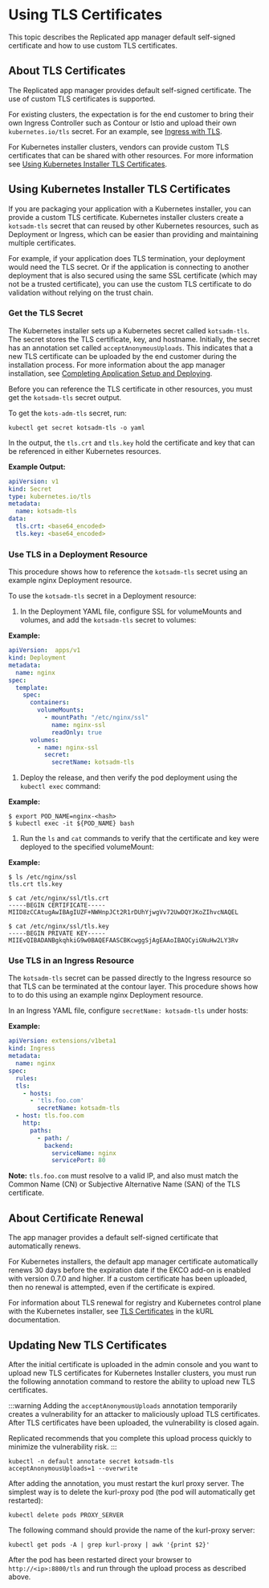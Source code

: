 # Using TLS Certificates

This topic describes the Replicated app manager default self-signed certificate and how to use custom TLS certificates.

## About TLS Certificates

The Replicated app manager provides default self-signed certificate. The use of custom TLS certificates is supported.

For existing clusters, the expectation is for the end customer to bring their own Ingress Controller such as Contour or Istio and upload their own `kubernetes.io/tls` secret. For an example, see [Ingress with TLS](https://kubernetes.io/docs/concepts/services-networking/ingress/#tls).

For Kubernetes installer clusters, vendors can provide custom TLS certificates that can be shared with other resources. For more information see [Using Kubernetes Installer TLS Certificates](#using-kubernetes-installer-tls-certificates).

## Using Kubernetes Installer TLS Certificates

If you are packaging your application with a Kubernetes installer, you can provide a custom TLS certificate. Kubernetes installer clusters create a `kotsadm-tls` secret that can reused by other Kubernetes resources, such as Deployment or Ingress, which can be easier than providing and maintaining multiple certificates.

For example, if your application does TLS termination, your deployment would need the TLS secret. Or if the application is connecting to another deployment that is also secured using the same SSL certificate (which may not be a trusted certificate), you can use the custom TLS certificate to do validation without relying on the trust chain.

### Get the TLS Secret

The Kubernetes installer sets up a Kubernetes secret called `kotsadm-tls`. The secret stores the TLS certificate, key, and hostname. Initially, the secret has an annotation set called `acceptAnonymousUploads`. This indicates that a new TLS certificate can be uploaded by the end customer during the installation process. For more information about the app manager installation, see [Completing Application Setup and Deploying](/enterprise/installing-app-setup).

Before you can reference the TLS certificate in other resources, you must get the `kotsadm-tls` secret output.

To get the `kots-adm-tls` secret, run:

```shell
kubectl get secret kotsadm-tls -o yaml
```

In the output, the `tls.crt` and `tls.key` hold the certificate and key that can be referenced in either Kubernetes resources.

**Example Output:**

```yaml
apiVersion: v1
kind: Secret
type: kubernetes.io/tls
metadata:
  name: kotsadm-tls
data:
  tls.crt: <base64_encoded>
  tls.key: <base64_encoded>
```

### Use TLS in a Deployment Resource

This procedure shows how to reference the `kotsadm-tls` secret using an example nginx Deployment resource.

To use the `kotsadm-tls` secret in a Deployment resource:

1. In the Deployment YAML file, configure SSL for volumeMounts and volumes, and add the `kotsadm-tls` secret to volumes:

  **Example:**

  ```yaml
  apiVersion:  apps/v1
  kind: Deployment
  metadata:
    name: nginx
  spec:
    template:
      spec:
        containers:
          volumeMounts:
            - mountPath: "/etc/nginx/ssl"
              name: nginx-ssl
              readOnly: true
        volumes:
          - name: nginx-ssl
            secret:
              secretName: kotsadm-tls
  ```

1. Deploy the release, and then verify the pod deployment using the `kubectl exec` command:

  **Example:**

  ```shell
  $ export POD_NAME=nginx-<hash>
  $ kubectl exec -it ${POD_NAME} bash
  ```

1. Run the `ls` and `cat` commands to verify that the certificate and key were deployed to the specified volumeMount:

  **Example:**

  ```shell
  $ ls /etc/nginx/ssl
  tls.crt tls.key

  $ cat /etc/nginx/ssl/tls.crt
  -----BEGIN CERTIFICATE-----
  MIID8zCCAtugAwIBAgIUZF+NWHnpJCt2R1rDUhYjwgVv72UwDQYJKoZIhvcNAQEL

  $ cat /etc/nginx/ssl/tls.key
  -----BEGIN PRIVATE KEY-----
  MIIEvQIBADANBgkqhkiG9w0BAQEFAASCBKcwggSjAgEAAoIBAQCyiGNuHw2LY3Rv
  ```

### Use TLS in an Ingress Resource

The `kotsadm-tls` secret can be passed directly to the Ingress resource so that TLS can be terminated at the contour layer. This procedure shows how to to do this using an example nginx Deployment resource.

In an Ingress YAML file, configure `secretName: kotsadm-tls` under hosts:

**Example:**

```yaml
apiVersion: extensions/v1beta1
kind: Ingress
metadata:
  name: nginx
spec:
  rules:
  tls:
    - hosts:
      - 'tls.foo.com'
        secretName: kotsadm-tls
  - host: tls.foo.com
    http:
      paths:
        - path: /
          backend:
            serviceName: nginx
            servicePort: 80
```
**Note:** `tls.foo.com` must resolve to a valid IP, and also must match the Common Name (CN) or Subjective Alternative Name (SAN) of the TLS certificate.

## About Certificate Renewal

The app manager provides a default self-signed certificate that automatically renews.

For Kubernetes installers, the default app manager certificate automatically renews 30 days before the expiration date if the EKCO add-on is enabled with version 0.7.0 and higher. If a custom certificate has been uploaded, then no renewal is attempted, even if the certificate is expired.

For information about TLS renewal for registry and Kubernetes control plane with the Kubernetes installer, see [TLS Certificates](https://kurl.sh/docs/install-with-kurl/setup-tls-certs) in the kURL documentation.

## Updating New TLS Certificates

After the initial certificate is uploaded in the admin console and you want to upload new TLS certificates for Kubernetes Installer clusters, you must run the following annotation command to restore the ability to upload new TLS certificates.               

:::warning
Adding the `acceptAnonymousUploads` annotation temporarily creates a vulnerability for an attacker to maliciously upload TLS certificates. After TLS certificates have been uploaded, the vulnerability is closed again.

Replicated recommends that you complete this upload process quickly to minimize the vulnerability risk.
:::

`kubectl -n default annotate secret kotsadm-tls acceptAnonymousUploads=1 --overwrite`


After adding the annotation, you must restart the kurl proxy server. The simplest way is to delete the kurl-proxy pod (the pod will automatically get restarted):

`kubectl delete pods PROXY_SERVER`

The following command should provide the name of the kurl-proxy server:

`kubectl get pods -A | grep kurl-proxy | awk '{print $2}'`

After the pod has been restarted direct your browser to `http://<ip>:8800/tls` and run through the upload process as described above.
